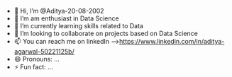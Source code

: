 - 👋 Hi, I’m @Aditya-20-08-2002
- 👀 I’m am enthusiast in Data Science
- 🌱 I’m currently learning skills related to Data 
- 💞️ I’m looking to collaborate on projects based on Data Science
- 📫 You can reach me on linkedIn -->https://www.linkedin.com/in/aditya-agarwal-50221125b/
- 😄 Pronouns: ...
- ⚡ Fun fact: ...

<!---
Aditya-20-08-2002/Aditya-20-08-2002 is a ✨ special ✨ repository because its `README.md` (this file) appears on your GitHub profile.
You can click the Preview link to take a look at your changes.
--->
